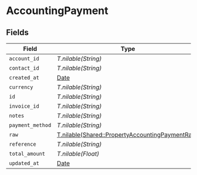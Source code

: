 # AccountingPayment


## Fields

| Field                                                                                                  | Type                                                                                                   | Required                                                                                               | Description                                                                                            |
| ------------------------------------------------------------------------------------------------------ | ------------------------------------------------------------------------------------------------------ | ------------------------------------------------------------------------------------------------------ | ------------------------------------------------------------------------------------------------------ |
| `account_id`                                                                                           | *T.nilable(String)*                                                                                    | :heavy_minus_sign:                                                                                     | N/A                                                                                                    |
| `contact_id`                                                                                           | *T.nilable(String)*                                                                                    | :heavy_minus_sign:                                                                                     | N/A                                                                                                    |
| `created_at`                                                                                           | [Date](https://ruby-doc.org/stdlib-2.6.1/libdoc/date/rdoc/Date.html)                                   | :heavy_minus_sign:                                                                                     | N/A                                                                                                    |
| `currency`                                                                                             | *T.nilable(String)*                                                                                    | :heavy_minus_sign:                                                                                     | N/A                                                                                                    |
| `id`                                                                                                   | *T.nilable(String)*                                                                                    | :heavy_minus_sign:                                                                                     | N/A                                                                                                    |
| `invoice_id`                                                                                           | *T.nilable(String)*                                                                                    | :heavy_minus_sign:                                                                                     | N/A                                                                                                    |
| `notes`                                                                                                | *T.nilable(String)*                                                                                    | :heavy_minus_sign:                                                                                     | N/A                                                                                                    |
| `payment_method`                                                                                       | *T.nilable(String)*                                                                                    | :heavy_minus_sign:                                                                                     | N/A                                                                                                    |
| `raw`                                                                                                  | [T.nilable(Shared::PropertyAccountingPaymentRaw)](../../models/shared/propertyaccountingpaymentraw.md) | :heavy_minus_sign:                                                                                     | N/A                                                                                                    |
| `reference`                                                                                            | *T.nilable(String)*                                                                                    | :heavy_minus_sign:                                                                                     | N/A                                                                                                    |
| `total_amount`                                                                                         | *T.nilable(Float)*                                                                                     | :heavy_minus_sign:                                                                                     | N/A                                                                                                    |
| `updated_at`                                                                                           | [Date](https://ruby-doc.org/stdlib-2.6.1/libdoc/date/rdoc/Date.html)                                   | :heavy_minus_sign:                                                                                     | N/A                                                                                                    |
